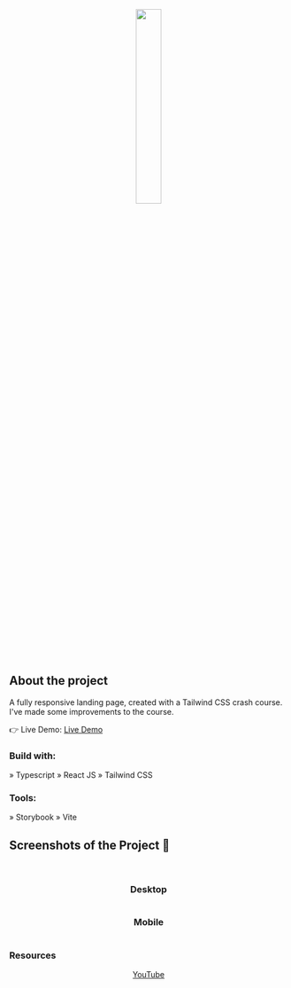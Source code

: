 <div align='center'><img style="width:30%" src=''/></div>

<h2>About the project</h2>

  <p>A fully responsive landing page, created with a Tailwind CSS crash course. I've made some improvements to the course. </p>

👉 Live Demo: <a href=''>Live Demo</a>

<h3>Build with:</h3>

» Typescript
» React JS
» Tailwind CSS

<h3>Tools:</h3>

» Storybook
» Vite

<h2>Screenshots of the Project 📸</h2>
<br>
<div align='center'>
<h3>Desktop</h3>
<img src=''/>

<h3>Mobile</h3>
<div>
<img src=''/>

<h3 align='left'>Resources</h3>
<a href='https://www.youtube.com/watch?v=dFgzHOX84xQ&t=1805s'>YouTube</a>
</div>
